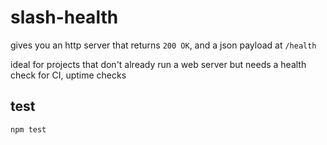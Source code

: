 # slash-health

gives you an http server that returns `200 OK`, and a json payload at `/health`

ideal for projects that don't already run a web server but needs a health check for CI, uptime checks

## test

    npm test